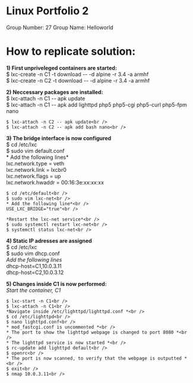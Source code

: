 # Linux Portfolio 2
 Group Number: 27
 Group Name: Helloworld 

# How to replicate solution:
**1) First unpriveleged containers are started:**<br />
	$ lxc-create -n C1 -t download -- -d alpine -r 3.4 -a armhf<br />
	$ lxc-create -n C2 -t download -- -d alpine -r 3.4 -a armhf<br />

**2) Neccessary packages are installed:**<br />
	$ lxc-attach -n C1 -- apk update<br />
	$ lxc-attach -n C1 -- apk add lighttpd php5 php5-cgi php5-curl php5-fpm nano<br />

	$ lxc-attach -n C2 -- apk update<br />
	$ lxc-attach -n C2 -- apk add bash nano<br />

**3)  The bridge interface is now configured**<br />
	$ cd /etc/lxc<br />
	$ sudo vim default.conf<br />
	* Add the following lines*<br />
	lxc.network.type = veth<br />
	lxc.network.link = lxcbr0<br />
	lxc.network.flags = up<br />
	lxc.network.hwaddr = 00:16:3e:xx:xx:xx<br />

	$ cd /etc/default<br />
	$ sudo vim lxc-net<br />
	* Add the following line*<br />
	USE_LXC_BRIDGE="true"<br />
	
	*Restart the lxc-net service*<br />
	$ sudo systemctl restart lxc-net<br />
	$ systemctl status lxc-net<br />

	

**4) Static IP adresses are assigned**<br />
	$ cd /etc/lxc<br />
	$ sudo vim dhcp.conf<br />
	*Add the following lines*<br />
	dhcp-host=C1,10.0.3.11<br />
	dhcp-host=C2,10.0.3.12<br />


**5) Changes inside C1 is now performed:**<br />
	*Start the container, C1*<br />

	$ lxc-start -n C1<br />
	$ lxc-attach -n C1<br />
	*Navigate inside /etc/lighttpd/lighttpd.conf *<br />
	$ cd /etc/lighttpd<br />
	$ nano lighttpd.conf<br />
	* mod_fastcgi.conf is uncommented *<br />
	* The port to show the lighttpd webpage is changed to port 8080 *<br />
	* The lighttpd service is now started *<br />
	$ rc-update add lighttpd default<br />
	$ openrc<br />
	* The port is now scanned, to verify that the webpage is outputted *<br />
	$ exit<br />
	$ nmap 10.0.3.11<br />
	

